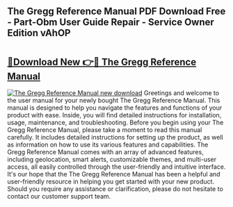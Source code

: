 ## The Gregg Reference Manual PDF Download Free - Part-Obm User Guide Repair - Service Owner Edition vAhOP

# <h2><a href="http://bc16202.oget.top/?id=The+Gregg+Reference+Manual">🔗Download New 👉🔴 The Gregg Reference Manual</a></h2>

[![The Gregg Reference Manual new download](https://i.imgur.com/5g1atiW.png)](http://bc16202.oget.top/?id=The+Gregg+Reference+Manual)
Greetings and welcome to the user manual for your newly bought The Gregg Reference Manual. This manual is designed to help you navigate the features and functions of your product with ease. Inside, you will find detailed instructions for installation, usage, maintenance, and troubleshooting. Before you begin using your The Gregg Reference Manual, please take a moment to read this manual carefully. It includes detailed instructions for setting up the product, as well as information on how to use its various features and capabilities. The Gregg Reference Manual comes with an array of advanced features, including geolocation, smart alerts, customizable themes, and multi-user access, all easily controlled through the user-friendly and intuitive interface. It's our hope that the The Gregg Reference Manual has been a helpful and user-friendly resource in helping you get started with your new product. Should you require any assistance or clarification, please do not hesitate to contact our customer support team.
